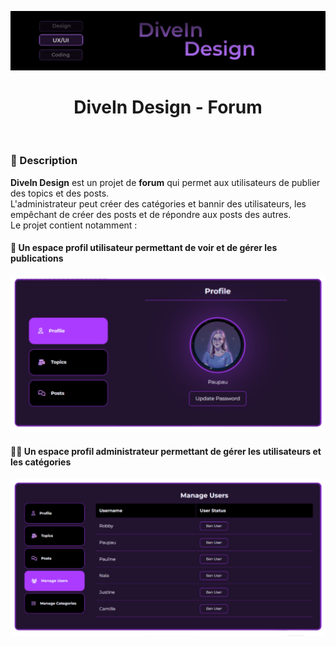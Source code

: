 ![](diveindesign-banner.png)

<h1 align="center">DiveIn Design - Forum</h1>

<br/>

<h3>📃 Description</h3>

<strong>DiveIn Design</strong> est un projet de <strong>forum</strong> qui permet aux utilisateurs de publier des topics et des posts.<br/> 
L'administrateur peut créer des catégories et bannir des utilisateurs, les empêchant de créer des posts et de répondre aux posts des autres.<br/>
Le projet contient notamment : <br/>
<h4>👤 Un espace profil utilisateur permettant de voir et de gérer les publications</h4>
<img src="/user-profile0.png" width=700 />
<br/>
<h4>👨‍💼 Un espace profil administrateur permettant de gérer les utilisateurs et les catégories</h4>
<img src="/admin-profile0.png" width=700 />
<br/>
